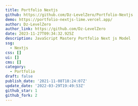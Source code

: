 ```yaml
---
title: Portfolio Nextjs
github: https://github.com/Dz-LevelZero/Portfolio-Nextjs
demo: https://portfolio-nextjs-lime.vercel.app/
author: Dz-LevelZero
author_link: https://github.com/Dz-LevelZero
date: 2023-11-27T09:34:32.925Z
description: JavaScript Mastery Portfolio Next js Model
ssg:
  - Nextjs
css: []
ui: []
cms: []
category:
  - Portfolio
draft: false
publish_date: '2021-11-08T18:24:07Z'
update_date: '2022-03-29T19:49:53Z'
github_star: 1
github_fork: 2
---
```

